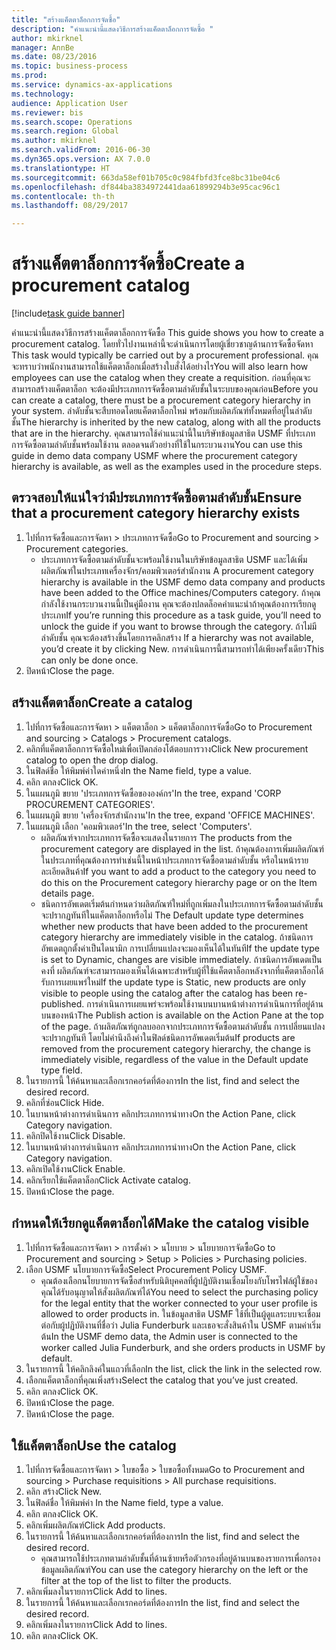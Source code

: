 ```yaml
--- 
title: "สร้างแค็ตตาล็อกการจัดซื้อ"
description: "คำแนะนำนี้แสดงวิธีการสร้างแค็ตตาล็อกการจัดซื้อ "
author: mkirknel
manager: AnnBe
ms.date: 08/23/2016
ms.topic: business-process
ms.prod: 
ms.service: dynamics-ax-applications
ms.technology: 
audience: Application User
ms.reviewer: bis
ms.search.scope: Operations
ms.search.region: Global
ms.author: mkirknel
ms.search.validFrom: 2016-06-30
ms.dyn365.ops.version: AX 7.0.0
ms.translationtype: HT
ms.sourcegitcommit: 663da58ef01b705c0c984fbfd3fce8bc31be04c6
ms.openlocfilehash: df844ba3834972441daa61899294b3e95cac96c1
ms.contentlocale: th-th
ms.lasthandoff: 08/29/2017

---
```

# <a name="create-a-procurement-catalog"></a><span data-ttu-id="e39cc-103">สร้างแค็ตตาล็อกการจัดซื้อ</span><span class="sxs-lookup"><span data-stu-id="e39cc-103">Create a procurement catalog</span></span>

[!include[task guide banner](../../includes/task-guide-banner.md)]

<span data-ttu-id="e39cc-104">คำแนะนำนี้แสดงวิธีการสร้างแค็ตตาล็อกการจัดซื้อ </span><span class="sxs-lookup"><span data-stu-id="e39cc-104">This guide shows you how to create a procurement catalog.</span></span> <span data-ttu-id="e39cc-105">โดยทั่วไปงานเหล่านี้จะดำเนินการโดยผู้เชี่ยวชาญด้านการจัดซื้อจัดหา </span><span class="sxs-lookup"><span data-stu-id="e39cc-105">This task would typically be carried out by a procurement professional.</span></span> <span data-ttu-id="e39cc-106">คุณจะทราบว่าพนักงานสามารถใช้แค็ตตาล็อกเมื่อสร้างใบสั่งได้อย่างไร</span><span class="sxs-lookup"><span data-stu-id="e39cc-106">You will also learn how employees can use the catalog when they create a requisition.</span></span> <span data-ttu-id="e39cc-107">ก่อนที่คุณจะสามารถสร้างแค็ตตาล็อก จะต้องมีประเภทการจัดซื้อตามลำดับชั้นในระบบของคุณก่อน</span><span class="sxs-lookup"><span data-stu-id="e39cc-107">Before you can create a catalog, there must be a procurement category hierarchy in your system.</span></span> <span data-ttu-id="e39cc-108">ลำดับชั้นจะสืบทอดโดยแค็ตตาล็อกใหม่ พร้อมกับผลิตภัณฑ์ทั้งหมดที่อยู่ในลำดับชั้น</span><span class="sxs-lookup"><span data-stu-id="e39cc-108">The hierarchy is inherited by the new catalog, along with all the products that are in the hierarchy.</span></span> <span data-ttu-id="e39cc-109">คุณสามารถใช้คำแนะนำนี้ในบริษัทข้อมูลสาธิต USMF ที่ประเภทการจัดซื้อตามลำดับชั้นพร้อมใช้งาน ตลอดจนตัวอย่างที่ใช้ในกระบวนงาน</span><span class="sxs-lookup"><span data-stu-id="e39cc-109">You can use this guide in demo data company USMF where the procurement category hierarchy is available, as well as the examples used in the procedure steps.</span></span>


## <a name="ensure-that-a-procurement-category-hierarchy-exists"></a><span data-ttu-id="e39cc-110">ตรวจสอบให้แน่ใจว่ามีประเภทการจัดซื้อตามลำดับชั้น</span><span class="sxs-lookup"><span data-stu-id="e39cc-110">Ensure that a procurement category hierarchy exists</span></span>
1. <span data-ttu-id="e39cc-111">ไปที่การจัดซื้อและการจัดหา > ประเภทการจัดซื้อ</span><span class="sxs-lookup"><span data-stu-id="e39cc-111">Go to Procurement and sourcing > Procurement categories.</span></span>
    * <span data-ttu-id="e39cc-112">ประเภทการจัดซื้อตามลำดับชั้นจะพร้อมใช้งานในบริษัทข้อมูลสาธิต USMF และได้เพิ่มผลิตภัณฑ์ในประเภทเครื่องจักร/คอมพิวเตอร์สำนักงาน </span><span class="sxs-lookup"><span data-stu-id="e39cc-112">A procurement category hierarchy is available in the USMF demo data company and products have been added to the Office machines/Computers category.</span></span> <span data-ttu-id="e39cc-113">ถ้าคุณกำลังใช้งานกระบวนงานนี้เป็นคู่มืองาน คุณจะต้องปลดล็อคคำแนะนำถ้าคุณต้องการเรียกดูประเภท</span><span class="sxs-lookup"><span data-stu-id="e39cc-113">If you’re running this procedure as a task guide, you’ll need to unlock the guide if you want to browse through the category.</span></span> <span data-ttu-id="e39cc-114">ถ้าไม่มีลำดับชั้น คุณจะต้องสร้างขึ้นโดยการคลิกสร้าง </span><span class="sxs-lookup"><span data-stu-id="e39cc-114">If a hierarchy was not available, you’d create it by clicking New.</span></span> <span data-ttu-id="e39cc-115">การดำเนินการนี้สามารถทำได้เพียงครั้งเดียว</span><span class="sxs-lookup"><span data-stu-id="e39cc-115">This can only be done once.</span></span>  
2. <span data-ttu-id="e39cc-116">ปิดหน้า</span><span class="sxs-lookup"><span data-stu-id="e39cc-116">Close the page.</span></span>

## <a name="create-a-catalog"></a><span data-ttu-id="e39cc-117">สร้างแค็ตตาล็อก</span><span class="sxs-lookup"><span data-stu-id="e39cc-117">Create a catalog</span></span>
1. <span data-ttu-id="e39cc-118">ไปที่การจัดซื้อและการจัดหา > แค็ตตาล็อก > แค็ตตาล็อกการจัดซื้อ</span><span class="sxs-lookup"><span data-stu-id="e39cc-118">Go to Procurement and sourcing > Catalogs > Procurement catalogs.</span></span>
2. <span data-ttu-id="e39cc-119">คลิกที่แค็ตตาล็อกการจัดซื้อใหม่เพื่อเปิดกล่องโต้ตอบการวาง</span><span class="sxs-lookup"><span data-stu-id="e39cc-119">Click New procurement catalog to open the drop dialog.</span></span>
3. <span data-ttu-id="e39cc-120">ในฟิลด์ชื่อ ให้พิมพ์ค่าใดค่าหนึ่ง</span><span class="sxs-lookup"><span data-stu-id="e39cc-120">In the Name field, type a value.</span></span>
4. <span data-ttu-id="e39cc-121">คลิก ตกลง</span><span class="sxs-lookup"><span data-stu-id="e39cc-121">Click OK.</span></span>
5. <span data-ttu-id="e39cc-122">ในแผนภูมิ ขยาย 'ประเภทการจัดซื้อขององค์กร'</span><span class="sxs-lookup"><span data-stu-id="e39cc-122">In the tree, expand 'CORP PROCUREMENT CATEGORIES'.</span></span>
6. <span data-ttu-id="e39cc-123">ในแผนภูมิ ขยาย 'เครื่องจักรสำนักงาน'</span><span class="sxs-lookup"><span data-stu-id="e39cc-123">In the tree, expand 'OFFICE MACHINES'.</span></span>
7. <span data-ttu-id="e39cc-124">ในแผนภูมิ เลือก 'คอมพิวเตอร์'</span><span class="sxs-lookup"><span data-stu-id="e39cc-124">In the tree, select 'Computers'.</span></span>
    * <span data-ttu-id="e39cc-125">ผลิตภัณฑ์จากประเภทการจัดซื้อจะแสดงในรายการ </span><span class="sxs-lookup"><span data-stu-id="e39cc-125">The products from the procurement category are displayed in the list.</span></span> <span data-ttu-id="e39cc-126">ถ้าคุณต้องการเพิ่มผลิตภัณฑ์ในประเภทที่คุณต้องการทำเช่นนี้ในหน้าประเภทการจัดซื้อตามลำดับชั้น หรือในหน้ารายละเอียดสินค้า</span><span class="sxs-lookup"><span data-stu-id="e39cc-126">If you want to add a product to the category you need to do this on the Procurement category hierarchy page or on the Item details page.</span></span>  
    * <span data-ttu-id="e39cc-127">ชนิดการอัพเดตเริ่มต้นกำหนดว่าผลิตภัณฑ์ใหม่ที่ถูกเพิ่มลงในประเภทการจัดซื้อตามลำดับชั้นจะปรากฏทันทีในแค็ตตาล็อกหรือไม่ </span><span class="sxs-lookup"><span data-stu-id="e39cc-127">The Default update type determines whether new products that have been added to the procurement category hierarchy are immediately visible in the catalog.</span></span> <span data-ttu-id="e39cc-128">ถ้าชนิดการอัพเดตถูกตั้งค่าเป็นไดนามิก การเปลี่ยนแปลงจะมองเห็นได้ในทันที</span><span class="sxs-lookup"><span data-stu-id="e39cc-128">If the update type is set to Dynamic, changes are visible immediately.</span></span> <span data-ttu-id="e39cc-129">ถ้าชนิดการอัพเดตเป็นคงที่ ผลิตภัณฑ์จะสามารถมองเห็นได้เฉพาะสำหรับผู้ที่ใช้แค็ตตาล็อกหลังจากที่แค็ตตาล็อกได้รับการเผยแพร่ใหม่</span><span class="sxs-lookup"><span data-stu-id="e39cc-129">If the update type is Static, new products are only visible to people using the catalog after the catalog has been re-published.</span></span> <span data-ttu-id="e39cc-130">การดำเนินการเผยแพร่จะพร้อมใช้งานบนบานหน้าต่างการดำเนินการที่อยู่ด้านบนของหน้า</span><span class="sxs-lookup"><span data-stu-id="e39cc-130">The Publish action is available on the Action Pane at the top of the page.</span></span> <span data-ttu-id="e39cc-131">ถ้าผลิตภัณฑ์ถูกลบออกจากประเภทการจัดซื้อตามลำดับชั้น การเปลี่ยนแปลงจะปรากฏทันที โดยไม่คำนึงถึงค่าในฟิลด์ชนิดการอัพเดตเริ่มต้น</span><span class="sxs-lookup"><span data-stu-id="e39cc-131">If products are removed from the procurement category hierarchy, the change is immediately visible, regardless of the value in the Default update type field.</span></span>  
8. <span data-ttu-id="e39cc-132">ในรายการนี้ ให้ค้นหาและเลือกเรกคอร์ดที่ต้องการ</span><span class="sxs-lookup"><span data-stu-id="e39cc-132">In the list, find and select the desired record.</span></span>
9. <span data-ttu-id="e39cc-133">คลิกที่ซ่อน</span><span class="sxs-lookup"><span data-stu-id="e39cc-133">Click Hide.</span></span>
10. <span data-ttu-id="e39cc-134">ในบานหน้าต่างการดำเนินการ คลิกประเภทการนำทาง</span><span class="sxs-lookup"><span data-stu-id="e39cc-134">On the Action Pane, click Category navigation.</span></span>
11. <span data-ttu-id="e39cc-135">คลิกปิดใช้งาน</span><span class="sxs-lookup"><span data-stu-id="e39cc-135">Click Disable.</span></span>
12. <span data-ttu-id="e39cc-136">ในบานหน้าต่างการดำเนินการ คลิกประเภทการนำทาง</span><span class="sxs-lookup"><span data-stu-id="e39cc-136">On the Action Pane, click Category navigation.</span></span>
13. <span data-ttu-id="e39cc-137">คลิกเปิดใช้งาน</span><span class="sxs-lookup"><span data-stu-id="e39cc-137">Click Enable.</span></span>
14. <span data-ttu-id="e39cc-138">คลิกเรียกใช้แค็ตตาล็อก</span><span class="sxs-lookup"><span data-stu-id="e39cc-138">Click Activate catalog.</span></span>
15. <span data-ttu-id="e39cc-139">ปิดหน้า</span><span class="sxs-lookup"><span data-stu-id="e39cc-139">Close the page.</span></span>

## <a name="make-the-catalog-visible"></a><span data-ttu-id="e39cc-140">กำหนดให้เรียกดูแค็ตตาล็อกได้</span><span class="sxs-lookup"><span data-stu-id="e39cc-140">Make the catalog visible</span></span>
1. <span data-ttu-id="e39cc-141">ไปที่การจัดซื้อและการจัดหา > การตั้งค่า > นโยบาย > นโยบายการจัดซื้อ</span><span class="sxs-lookup"><span data-stu-id="e39cc-141">Go to Procurement and sourcing > Setup > Policies > Purchasing policies.</span></span>
2. <span data-ttu-id="e39cc-142">เลือก USMF นโยบายการจัดซื้อ</span><span class="sxs-lookup"><span data-stu-id="e39cc-142">Select Procurement Policy USMF.</span></span>
    * <span data-ttu-id="e39cc-143">คุณต้องเลือกนโยบายการจัดซื้อสำหรับนิติบุคคลที่ผู้ปฏิบัติงานเชื่อมโยงกับโพรไฟล์ผู้ใช้ของคุณได้รับอนุญาตให้สั่งผลิตภัณฑ์ได้</span><span class="sxs-lookup"><span data-stu-id="e39cc-143">You need to select the purchasing policy for the legal entity that the worker connected to your user profile is allowed to order products in.</span></span> <span data-ttu-id="e39cc-144">ในข้อมูลสาธิต USMF ใช้ที่เป็นผู้ดูแลระบบจะเชื่อมต่อกับผู้ปฏิบัติงานที่ชื่อว่า Julia Funderburk และเธอจะสั่งสินค้าใน USMF ตามค่าเริ่มต้น</span><span class="sxs-lookup"><span data-stu-id="e39cc-144">In the USMF demo data, the Admin user is connected to the worker called Julia Funderburk, and she orders products in USMF by default.</span></span>  
3. <span data-ttu-id="e39cc-145">ในรายการนี้ ให้คลิกลิงค์ในแถวที่เลือก</span><span class="sxs-lookup"><span data-stu-id="e39cc-145">In the list, click the link in the selected row.</span></span>
4. <span data-ttu-id="e39cc-146">เลือกแค็ตตาล็อกที่คุณเพิ่งสร้าง</span><span class="sxs-lookup"><span data-stu-id="e39cc-146">Select the catalog that you’ve just created.</span></span>
5. <span data-ttu-id="e39cc-147">คลิก ตกลง</span><span class="sxs-lookup"><span data-stu-id="e39cc-147">Click OK.</span></span>
6. <span data-ttu-id="e39cc-148">ปิดหน้า</span><span class="sxs-lookup"><span data-stu-id="e39cc-148">Close the page.</span></span>
7. <span data-ttu-id="e39cc-149">ปิดหน้า</span><span class="sxs-lookup"><span data-stu-id="e39cc-149">Close the page.</span></span>

## <a name="use-the-catalog"></a><span data-ttu-id="e39cc-150">ใช้แค็ตตาล็อก</span><span class="sxs-lookup"><span data-stu-id="e39cc-150">Use the catalog</span></span>
1. <span data-ttu-id="e39cc-151">ไปที่การจัดซื้อและการจัดหา > ใบขอซื้อ > ใบขอซื้อทั้งหมด</span><span class="sxs-lookup"><span data-stu-id="e39cc-151">Go to Procurement and sourcing > Purchase requisitions > All purchase requisitions.</span></span>
2. <span data-ttu-id="e39cc-152">คลิก สร้าง</span><span class="sxs-lookup"><span data-stu-id="e39cc-152">Click New.</span></span>
3. <span data-ttu-id="e39cc-153">ในฟิลด์ชื่อ ให้พิมพ์ค่า </span><span class="sxs-lookup"><span data-stu-id="e39cc-153">In the Name field, type a value.</span></span>
4. <span data-ttu-id="e39cc-154">คลิก ตกลง</span><span class="sxs-lookup"><span data-stu-id="e39cc-154">Click OK.</span></span>
5. <span data-ttu-id="e39cc-155">คลิกเพิ่มผลิตภัณฑ์</span><span class="sxs-lookup"><span data-stu-id="e39cc-155">Click Add products.</span></span>
6. <span data-ttu-id="e39cc-156">ในรายการนี้ ให้ค้นหาและเลือกเรกคอร์ดที่ต้องการ</span><span class="sxs-lookup"><span data-stu-id="e39cc-156">In the list, find and select the desired record.</span></span>
    * <span data-ttu-id="e39cc-157">คุณสามารถใช้ประเภทตามลำดับชั้นที่ด้านซ้ายหรือตัวกรองที่อยู่ด้านบนของรายการเพื่อกรองข้อมูลผลิตภัณฑ์</span><span class="sxs-lookup"><span data-stu-id="e39cc-157">You can use the category hierarchy on the left or the filter at the top of the list to filter the products.</span></span>  
7. <span data-ttu-id="e39cc-158">คลิกเพิ่มลงในรายการ</span><span class="sxs-lookup"><span data-stu-id="e39cc-158">Click Add to lines.</span></span>
8. <span data-ttu-id="e39cc-159">ในรายการนี้ ให้ค้นหาและเลือกเรกคอร์ดที่ต้องการ</span><span class="sxs-lookup"><span data-stu-id="e39cc-159">In the list, find and select the desired record.</span></span>
9. <span data-ttu-id="e39cc-160">คลิกเพิ่มลงในรายการ</span><span class="sxs-lookup"><span data-stu-id="e39cc-160">Click Add to lines.</span></span>
10. <span data-ttu-id="e39cc-161">คลิก ตกลง</span><span class="sxs-lookup"><span data-stu-id="e39cc-161">Click OK.</span></span>


